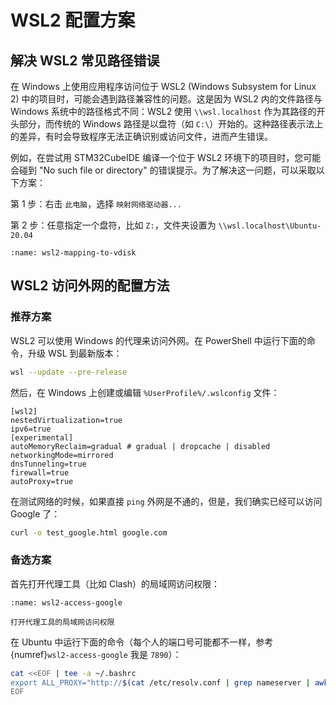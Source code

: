# WSL2 配置方案

## 解决 WSL2 常见路径错误

在 Windows 上使用应用程序访问位于 WSL2 (Windows Subsystem for Linux 2) 中的项目时，可能会遇到路径兼容性的问题。这是因为 WSL2 内的文件路径与 Windows 系统中的路径格式不同：WSL2 使用 `\\wsl.localhost` 作为其路径的开头部分，而传统的 Windows 路径是以盘符（如 `C:\`）开始的。这种路径表示法上的差异，有时会导致程序无法正确识别或访问文件，进而产生错误。

例如，在尝试用 STM32CubeIDE 编译一个位于 WSL2 环境下的项目时，您可能会碰到 "No such file or directory" 的错误提示。为了解决这一问题，可以采取以下方案：

第 1 步：右击 `此电脑`，选择 `映射网络驱动器...`

第 2 步：任意指定一个盘符，比如 `Z:`，文件夹设置为 `\\wsl.localhost\Ubuntu-20.04`

```{figure} ../_static/images/wsl2-mapping-to-vdisk.png
:name: wsl2-mapping-to-vdisk
```

## WSL2 访问外网的配置方法

### 推荐方案

WSL2 可以使用 Windows 的代理来访问外网。在 PowerShell 中运行下面的命令，升级 WSL 到最新版本：

```bash
wsl --update --pre-release
```

然后，在 Windows 上创建或编辑 `%UserProfile%/.wslconfig` 文件：

```
[wsl2]
nestedVirtualization=true
ipv6=true
[experimental]
autoMemoryReclaim=gradual # gradual | dropcache | disabled
networkingMode=mirrored
dnsTunneling=true
firewall=true
autoProxy=true
```

在测试网络的时候，如果直接 `ping` 外网是不通的，但是，我们确实已经可以访问 Google 了：

```bash
curl -o test_google.html google.com
```

### 备选方案

首先打开代理工具（比如 Clash）的局域网访问权限：

```{figure} ../_static/images/wsl2-access-google.png
:name: wsl2-access-google

打开代理工具的局域网访问权限
```

在 Ubuntu 中运行下面的命令（每个人的端口号可能都不一样，参考 {numref}`wsl2-access-google` 我是 `7890`）：

```bash
cat <<EOF | tee -a ~/.bashrc
export ALL_PROXY="http://$(cat /etc/resolv.conf | grep nameserver | awk '{print $2}'):7890"
EOF
```
